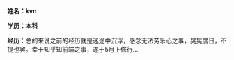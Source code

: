 **姓名：kvn**                       

**学历：本科**

**经历**：总的来说之前的经历就是迷途中沉浮，感念无法劳乐心之事，晃晃度日，不提也罢。幸于知乎知前端之事，遂于5月下修行...

